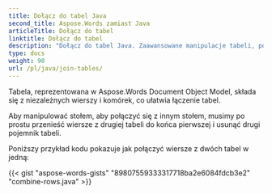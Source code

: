 ```yaml
---
title: Dołącz do tabel Java
second_title: Aspose.Words zamiast Java
articleTitle: Dołącz do tabel
linktitle: Dołącz do tabel
description: "Dołącz do tabel Java. Zaawansowane manipulacje tabeli, połączyć i podzielić za pomocą Java."
type: docs
weight: 90
url: /pl/java/join-tables/
---
```


Tabela, reprezentowana w Aspose.Words Document Object Model, składa się z niezależnych wierszy i komórek, co ułatwia łączenie tabel.

Aby manipulować stołem, aby połączyć się z innym stołem, musimy po prostu przenieść wiersze z drugiej tabeli do końca pierwszej i usunąć drugi pojemnik tabeli.

Poniższy przykład kodu pokazuje jak połączyć wiersze z dwóch tabel w jedną:

{{< gist "aspose-words-gists" "89807559333317718ba2e6084fdcb3e2" "combine-rows.java" >}}